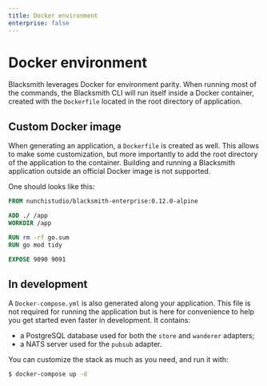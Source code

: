 ```yaml
---
title: Docker environment
enterprise: false
---
```


# Docker environment

Blacksmith leverages Docker for environment parity. When running most of the
commands, the Blacksmith CLI will run itself inside a Docker container, created
with the `Dockerfile` located in the root directory of application.

## Custom Docker image

When generating an application, a `Dockerfile` is created as well. This allows to
make some customization, but more importantly to add the root directory of the
application to the container. Building and running a Blacksmith application outside
an official Docker image is not supported.

One should looks like this:
```dockerfile
FROM nunchistudio/blacksmith-enterprise:0.12.0-alpine

ADD ./ /app
WORKDIR /app

RUN rm -rf go.sum
RUN go mod tidy

EXPOSE 9090 9091
```

## In development

A `Docker-compose.yml` is also generated along your application. This file is
not required for running the application but is here for convenience to help you
get started even faster in development. It contains:
- a PostgreSQL database used for both the `store` and `wanderer` adapters;
- a NATS server used for the `pubsub` adapter.

You can customize the stack as much as you need, and run it with:
```bash
$ docker-compose up -d
```
